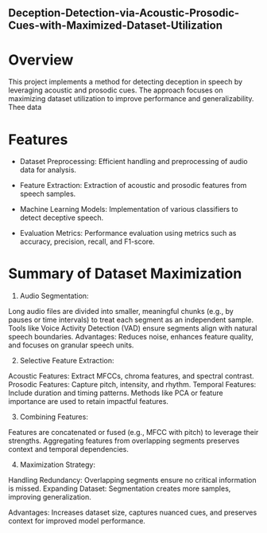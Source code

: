 ## Deception-Detection-via-Acoustic-Prosodic-Cues-with-Maximized-Dataset-Utilization

# Overview

This project implements a method for detecting deception in speech by leveraging acoustic and prosodic cues. The approach focuses on maximizing dataset utilization to improve performance and generalizability. Thee data

# Features
- Dataset Preprocessing: Efficient handling and preprocessing of audio data for analysis.

- Feature Extraction: Extraction of acoustic and prosodic features from speech samples.

- Machine Learning Models: Implementation of various classifiers to detect deceptive speech.

- Evaluation Metrics: Performance evaluation using metrics such as accuracy, precision, recall, and F1-score.

# Summary of Dataset Maximization

1) Audio Segmentation:

Long audio files are divided into smaller, meaningful chunks (e.g., by pauses or time intervals) to treat each segment as an independent sample.
Tools like Voice Activity Detection (VAD) ensure segments align with natural speech boundaries.
Advantages: Reduces noise, enhances feature quality, and focuses on granular speech units.

2) Selective Feature Extraction:

Acoustic Features: Extract MFCCs, chroma features, and spectral contrast.
Prosodic Features: Capture pitch, intensity, and rhythm.
Temporal Features: Include duration and timing patterns.
Methods like PCA or feature importance are used to retain impactful features.

3) Combining Features:

Features are concatenated or fused (e.g., MFCC with pitch) to leverage their strengths.
Aggregating features from overlapping segments preserves context and temporal dependencies.

4) Maximization Strategy:

Handling Redundancy: Overlapping segments ensure no critical information is missed.
Expanding Dataset: Segmentation creates more samples, improving generalization.

Advantages: Increases dataset size, captures nuanced cues, and preserves context for improved model performance.

